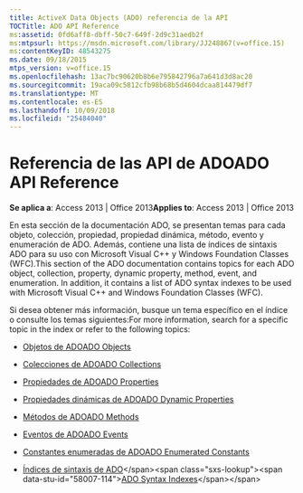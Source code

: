 ```yaml
---
title: ActiveX Data Objects (ADO) referencia de la API
TOCTitle: ADO API Reference
ms:assetid: 0fd6aff8-dbff-50c7-649f-2d9c31aedb2f
ms:mtpsurl: https://msdn.microsoft.com/library/JJ248867(v=office.15)
ms:contentKeyID: 48543275
ms.date: 09/18/2015
mtps_version: v=office.15
ms.openlocfilehash: 13ac7bc90620b8b6e795842796a7a641d3d8ac20
ms.sourcegitcommit: 19aca09c5812cfb98b68b5d4604dcaa814479df7
ms.translationtype: MT
ms.contentlocale: es-ES
ms.lasthandoff: 10/09/2018
ms.locfileid: "25484040"
---
```

# <a name="ado-api-reference"></a><span data-ttu-id="58007-102">Referencia de las API de ADO</span><span class="sxs-lookup"><span data-stu-id="58007-102">ADO API Reference</span></span>


<span data-ttu-id="58007-103">**Se aplica a**: Access 2013 | Office 2013</span><span class="sxs-lookup"><span data-stu-id="58007-103">**Applies to**: Access 2013 | Office 2013</span></span>

<span data-ttu-id="58007-p101">En esta sección de la documentación ADO, se presentan temas para cada objeto, colección, propiedad, propiedad dinámica, método, evento y enumeración de ADO. Además, contiene una lista de índices de sintaxis ADO para su uso con Microsoft Visual C++ y Windows Foundation Classes (WFC).</span><span class="sxs-lookup"><span data-stu-id="58007-p101">This section of the ADO documentation contains topics for each ADO object, collection, property, dynamic property, method, event, and enumeration. In addition, it contains a list of ADO syntax indexes to be used with Microsoft Visual C++ and Windows Foundation Classes (WFC).</span></span>

<span data-ttu-id="58007-106">Si desea obtener más información, busque un tema específico en el índice o consulte los temas siguientes:</span><span class="sxs-lookup"><span data-stu-id="58007-106">For more information, search for a specific topic in the index or refer to the following topics:</span></span>

  - [<span data-ttu-id="58007-107">Objetos de ADO</span><span class="sxs-lookup"><span data-stu-id="58007-107">ADO Objects</span></span>](ado-objects-and-interfaces.md)

  - [<span data-ttu-id="58007-108">Colecciones de ADO</span><span class="sxs-lookup"><span data-stu-id="58007-108">ADO Collections</span></span>](ado-collections.md)

  - [<span data-ttu-id="58007-109">Propiedades de ADO</span><span class="sxs-lookup"><span data-stu-id="58007-109">ADO Properties</span></span>](ado-properties.md)

  - [<span data-ttu-id="58007-110">Propiedades dinámicas de ADO</span><span class="sxs-lookup"><span data-stu-id="58007-110">ADO Dynamic Properties</span></span>](ado-dynamic-properties.md)

  - [<span data-ttu-id="58007-111">Métodos de ADO</span><span class="sxs-lookup"><span data-stu-id="58007-111">ADO Methods</span></span>](ado-methods.md)

  - [<span data-ttu-id="58007-112">Eventos de ADO</span><span class="sxs-lookup"><span data-stu-id="58007-112">ADO Events</span></span>](ado-events.md)

  - [<span data-ttu-id="58007-113">Constantes enumeradas de ADO</span><span class="sxs-lookup"><span data-stu-id="58007-113">ADO Enumerated Constants</span></span>](ado-enumerated-constants.md)

  - <span data-ttu-id="58007-114">[Índices de sintaxis de ADO](https://msdn.microsoft.com/library/jj248990\(v=office.15\))</span><span class="sxs-lookup"><span data-stu-id="58007-114">[ADO Syntax Indexes](https://msdn.microsoft.com/library/jj248990\(v=office.15\))</span></span>

